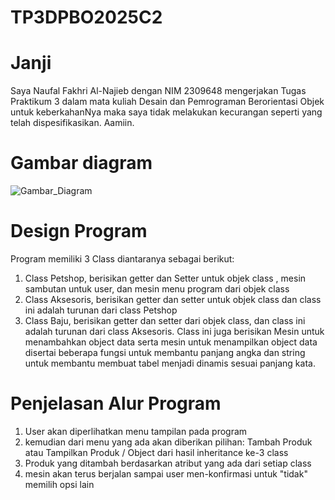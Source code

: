 # TP3DPBO2025C2

# Janji
Saya Naufal Fakhri Al-Najieb dengan NIM 2309648 mengerjakan Tugas Praktikum 3
dalam mata kuliah Desain dan Pemrograman Berorientasi Objek untuk keberkahanNya 
maka saya tidak melakukan kecurangan seperti yang telah dispesifikasikan. Aamiin.

# Gambar diagram
![Gambar_Diagram](Diagram.png)

# Design Program
Program memiliki 3 Class diantaranya sebagai berikut:
1. Class Petshop, berisikan getter dan Setter untuk objek class
   , mesin sambutan untuk user, dan mesin menu program dari objek class
2. Class Aksesoris, berisikan getter dan setter untuk objek class
   dan class ini adalah turunan dari class Petshop
4. Class Baju, berisikan getter dan setter dari objek class,
   dan class ini adalah turunan dari class Aksesoris.
   Class ini juga berisikan Mesin untuk menambahkan object data
   serta mesin untuk menampilkan object data
   disertai beberapa fungsi untuk membantu panjang angka dan string untuk membantu
   membuat tabel menjadi dinamis sesuai panjang kata.

# Penjelasan Alur Program
1. User akan diperlihatkan menu tampilan pada program
2. kemudian dari menu yang ada akan diberikan pilihan:
   Tambah Produk atau Tampilkan Produk / Object dari hasil inheritance ke-3 class
3. Produk yang ditambah berdasarkan atribut yang ada dari setiap class
4. mesin akan terus berjalan sampai user men-konfirmasi untuk "tidak" memilih opsi lain
